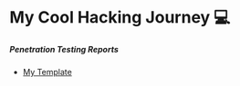 # My Cool Hacking Journey 💻

<script src="https://tryhackme.com/badge/1525203"></script>

##### Penetration Testing Reports
- [My Template](ptr.md)
